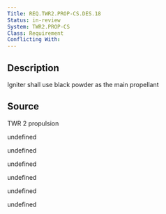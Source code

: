 ```yaml
---
Title: REQ.TWR2.PROP-CS.DES.18
Status: in-review
System: TWR2.PROP-CS
Class: Requirement
Conflicting With: 
---
```


## Description

Igniter shall use black powder as the main propellant

## Source

TWR 2 propulsion


undefined

undefined

undefined

undefined

undefined

undefined